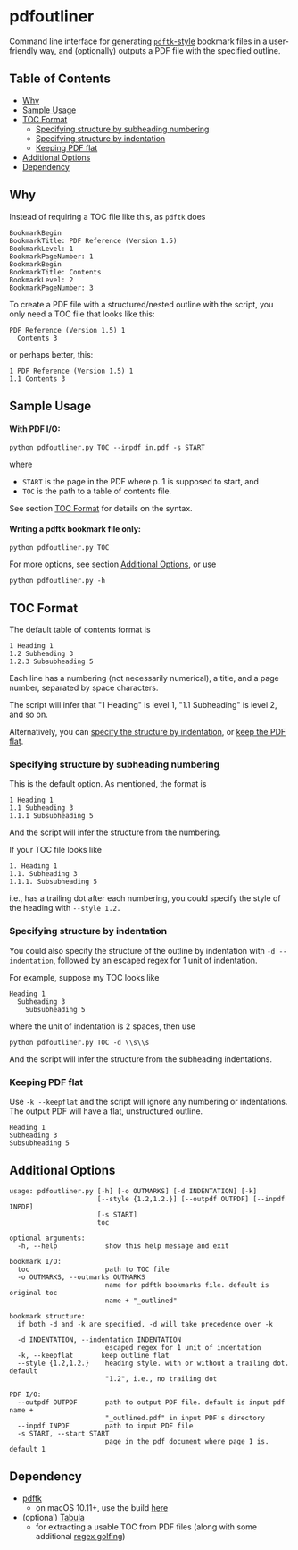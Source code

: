 # pdfoutliner
Command line interface for generating [`pdftk`-style](https://www.pdflabs.com/blog/export-and-import-pdf-bookmarks/) bookmark files in a user-friendly way, and (optionally) outputs a PDF file with the specified outline. 

## Table of Contents
<!-- MarkdownTOC -->

- [Why](#why)
- [Sample Usage](#sample-usage)
- [TOC Format](#toc-format)
  - [Specifying structure by subheading numbering](#specifying-structure-by-subheading-numbering)
  - [Specifying structure by indentation](#specifying-structure-by-indentation)
  - [Keeping PDF flat](#keeping-pdf-flat)
- [Additional Options](#additional-options)
- [Dependency](#dependency)

<!-- /MarkdownTOC -->

## Why
Instead of requiring a TOC file like this, as `pdftk` does

    BookmarkBegin
    BookmarkTitle: PDF Reference (Version 1.5)
    BookmarkLevel: 1
    BookmarkPageNumber: 1
    BookmarkBegin
    BookmarkTitle: Contents
    BookmarkLevel: 2
    BookmarkPageNumber: 3

To create a PDF file with a structured/nested outline with the script, you only need a TOC file that looks like this: 

    PDF Reference (Version 1.5) 1
      Contents 3

or perhaps better, this: 

    1 PDF Reference (Version 1.5) 1
    1.1 Contents 3


## Sample Usage

#### With PDF I/O:

    python pdfoutliner.py TOC --inpdf in.pdf -s START

where 

- `START` is the page in the PDF where p. 1 is supposed to start, and 
- `TOC` is the path to a table of contents file. 

See section [TOC Format](#toc-format) for details on the syntax. 

#### Writing a pdftk bookmark file only:

    python pdfoutliner.py TOC

For more options, see section [Additional Options](#additional-options), or use

    python pdfoutliner.py -h

## TOC Format
The default table of contents format is

    1 Heading 1
    1.2 Subheading 3
    1.2.3 Subsubheading 5

Each line has a numbering (not necessarily numerical), a title, and a page number, separated by space characters. 

The script will infer that "1 Heading" is level 1, "1.1 Subheading" is level 2, and so on. 

Alternatively, you can [specify the structure by indentation](#specifying-structure-by-indentation), or [keep the PDF flat](#keeping-pdf-flat). 

### Specifying structure by subheading numbering
This is the default option. As mentioned, the format is

    1 Heading 1
    1.1 Subheading 3
    1.1.1 Subsubheading 5

And the script will infer the structure from the numbering. 

If your TOC file looks like 

    1. Heading 1
    1.1. Subheading 3
    1.1.1. Subsubheading 5

i.e., has a trailing dot after each numbering, you could specify the style of the heading with `--style 1.2.`

### Specifying structure by indentation
You could also specify the structure of the outline by indentation with `-d --indentation`, followed by an escaped regex for 1 unit of indentation. 

For example, suppose my TOC looks like

    Heading 1
      Subheading 3
        Subsubheading 5

where the unit of indentation is 2 spaces, then use
    
    python pdfoutliner.py TOC -d \\s\\s

And the script will infer the structure from the subheading indentations. 

### Keeping PDF flat
Use `-k --keepflat` and the script will ignore any numbering or indentations. The output PDF will have a flat, unstructured outline. 

    Heading 1
    Subheading 3
    Subsubheading 5

## Additional Options
    usage: pdfoutliner.py [-h] [-o OUTMARKS] [-d INDENTATION] [-k]
                          [--style {1.2,1.2.}] [--outpdf OUTPDF] [--inpdf INPDF]
                          [-s START]
                          toc

    optional arguments:
      -h, --help            show this help message and exit

    bookmark I/O:
      toc                   path to TOC file
      -o OUTMARKS, --outmarks OUTMARKS
                            name for pdftk bookmarks file. default is original toc
                            name + "_outlined"

    bookmark structure:
      if both -d and -k are specified, -d will take precedence over -k

      -d INDENTATION, --indentation INDENTATION
                            escaped regex for 1 unit of indentation
      -k, --keepflat       keep outline flat
      --style {1.2,1.2.}    heading style. with or without a trailing dot. default
                            "1.2", i.e., no trailing dot

    PDF I/O:
      --outpdf OUTPDF       path to output PDF file. default is input pdf name +
                            "_outlined.pdf" in input PDF's directory
      --inpdf INPDF         path to input PDF file
      -s START, --start START
                            page in the pdf document where page 1 is. default 1

## Dependency

- [pdftk](https://www.pdflabs.com/tools/pdftk-server/)
    - on macOS 10.11+, use the build [here](https://www.pdflabs.com/tools/pdftk-the-pdf-toolkit/pdftk_server-2.02-mac_osx-10.11-setup.pkg)
- (optional) [Tabula](http://tabula.technology/)
    - for extracting a usable TOC from PDF files (along with some additional [regex golfing](https://xkcd.com/1313/))
